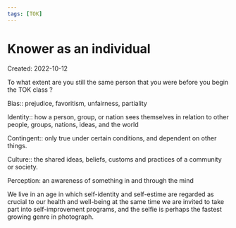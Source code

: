 ```yaml
---
tags: [TOK] 
---
```

# Knower as an individual
Created: 2022-10-12

To what extent are you still the same person that you were before you begin the TOK class ?

Bias:: prejudice, favoritism, unfairness, partiality
<!--SR:!2022-12-11,14,230-->

Identity:: how a person, group, or nation sees themselves in relation to other people, groups, nations, ideas, and the world
<!--SR:!2022-12-12,15,230-->

Contingent:: only true under certain conditions, and dependent on other things.
<!--SR:!2022-12-20,15,190-->

Culture:: the shared ideas, beliefs, customs and practices of a community or society.
<!--SR:!2022-12-07,10,230-->

Perception: an awareness of something in and through the mind

We live in an age in which self-identity and self-estime are regarded as crucial to our health and well-being at the same time we are invited to take part into self-improvement programs, and the selfie is perhaps the fastest growing genre in photograph.



